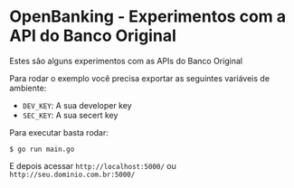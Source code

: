 OpenBanking - Experimentos com a API do Banco Original
======================================================

Estes são alguns experimentos com as APIs do Banco Original


Para rodar o exemplo você precisa exportar as seguintes variáveis de ambiente:
 - ``DEV_KEY``: A sua developer key
 - ``SEC_KEY``: A sua secert key
 
 Para executar basta rodar:
 ```
 $ go run main.go
 ```
 
 E depois acessar ``http://localhost:5000/`` ou ``http://seu.dominio.com.br:5000/``
